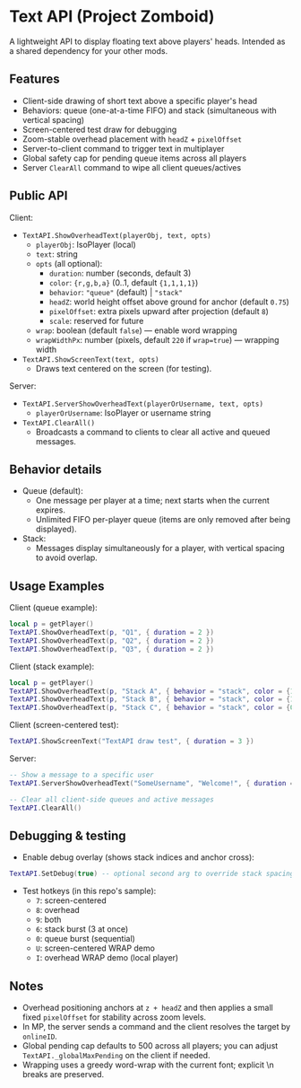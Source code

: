# Text API (Project Zomboid)

A lightweight API to display floating text above players' heads. Intended as a shared dependency for your other mods.

## Features
- Client-side drawing of short text above a specific player's head
- Behaviors: queue (one-at-a-time FIFO) and stack (simultaneous with vertical spacing)
- Screen-centered test draw for debugging
- Zoom-stable overhead placement with `headZ` + `pixelOffset`
- Server-to-client command to trigger text in multiplayer
- Global safety cap for pending queue items across all players
- Server `ClearAll` command to wipe all client queues/actives

## Public API

Client:
- `TextAPI.ShowOverheadText(playerObj, text, opts)`
  - `playerObj`: IsoPlayer (local)
  - `text`: string
  - `opts` (all optional):
    - `duration`: number (seconds, default 3)
    - `color`: `{r,g,b,a}` (0..1, default `{1,1,1,1}`)
    - `behavior`: `"queue"` (default) | `"stack"`
    - `headZ`: world height offset above ground for anchor (default `0.75`)
    - `pixelOffset`: extra pixels upward after projection (default `8`)
    - `scale`: reserved for future
  - `wrap`: boolean (default `false`) — enable word wrapping
  - `wrapWidthPx`: number (pixels, default `220` if `wrap=true`) — wrapping width
- `TextAPI.ShowScreenText(text, opts)`
  - Draws text centered on the screen (for testing).

Server:
- `TextAPI.ServerShowOverheadText(playerOrUsername, text, opts)`
  - `playerOrUsername`: IsoPlayer or username string
- `TextAPI.ClearAll()`
  - Broadcasts a command to clients to clear all active and queued messages.

## Behavior details
- Queue (default):
  - One message per player at a time; next starts when the current expires.
  - Unlimited FIFO per-player queue (items are only removed after being displayed).
- Stack:
  - Messages display simultaneously for a player, with vertical spacing to avoid overlap.

## Usage Examples

Client (queue example):
```lua
local p = getPlayer()
TextAPI.ShowOverheadText(p, "Q1", { duration = 2 })
TextAPI.ShowOverheadText(p, "Q2", { duration = 2 })
TextAPI.ShowOverheadText(p, "Q3", { duration = 2 })
```

Client (stack example):
```lua
local p = getPlayer()
TextAPI.ShowOverheadText(p, "Stack A", { behavior = "stack", color = {1,1,1,1} })
TextAPI.ShowOverheadText(p, "Stack B", { behavior = "stack", color = {1,0.8,0.2,1} })
TextAPI.ShowOverheadText(p, "Stack C", { behavior = "stack", color = {0.2,0.9,1.0,1} })
```

Client (screen-centered test):
```lua
TextAPI.ShowScreenText("TextAPI draw test", { duration = 3 })
```

Server:
```lua
-- Show a message to a specific user
TextAPI.ServerShowOverheadText("SomeUsername", "Welcome!", { duration = 5 })

-- Clear all client-side queues and active messages
TextAPI.ClearAll()
```

## Debugging & testing
- Enable debug overlay (shows stack indices and anchor cross):
```lua
TextAPI.SetDebug(true) -- optional second arg to override stack spacing: TextAPI.SetDebug(true, 24)
```
- Test hotkeys (in this repo's sample):
  - `7`: screen-centered
  - `8`: overhead
  - `9`: both
  - `6`: stack burst (3 at once)
  - `0`: queue burst (sequential)
  - `U`: screen-centered WRAP demo
  - `I`: overhead WRAP demo (local player)

## Notes
- Overhead positioning anchors at `z + headZ` and then applies a small fixed `pixelOffset` for stability across zoom levels.
- In MP, the server sends a command and the client resolves the target by `onlineID`.
- Global pending cap defaults to 500 across all players; you can adjust `TextAPI._globalMaxPending` on the client if needed.
- Wrapping uses a greedy word-wrap with the current font; explicit \n breaks are preserved.

